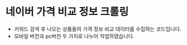 # 네이버 가격 비교 정보 크롤링

* 키워드 검색 후 나오는 상품들의 가격 정보 비교 데이터를 수집하는 코드입니다.
* 모바일 버전과 pc버전 두 가지로 나누어 작업하였습니다.

